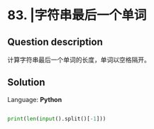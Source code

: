 # 83. |字符串最后一个单词

## Question description



计算字符串最后一个单词的长度，单词以空格隔开。




## Solution

Language: **Python**

```Python

print(len(input().split()[-1]))
```


